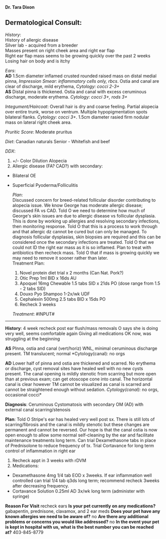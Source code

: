 **Dr. Tara Dixon**  
## **Dermatological Consult**:

_History_:  
History of allergic disease  
Silver lab - acquired from a breeder  
Masses present on right cheek area and right ear flap  
Right ear flap mass seems to be growing quickly over the past 2 weeks  
Losing hair on body and is itchy

_Ears_:  
**AD** 1.5cm diameter inflamed crusted rounded raised mass on distal medial pinna, _Impression Smear: inflammatory cells only, rbcs_. Ostia and canal are clear of discharge, mild erythema, _Cytology: cocci 2-3+_  
**AS** Distal pinna is thickened. Ostia and canal with excess ceruminous discharge, moderate erythema. _Cytology: cocci 3+, rods 3+_

_Integument/Haircoat_: Overall hair is dry and coarse feeling. Partial alopecia over entire trunk, worse on ventrum. Multiple hypopigmentation spots bilateral flanks. _Cytology: cocci 3+_. 1.5cm diameter rasied firm nodular mass on lateral right cheek area.

_Pruritic Score_: Moderate pruritus

_Diet_: Canadian naturals Senior - Whitefish and beef

_DDX_:  
1) +/- Color Dilution Alopecia  
2) Allergic disease (FA? CAD?) with secondary:

- Bilateral OE
- Superficial Pyoderma/Folliculitis
    
    _Plan_:  
    Discussed concern for breed-related follicular disorder contributing to alopecia issue. We know George has moderate allergic disease; discussed FA vs CAD. Told O we need to determine how much of George's skin issues are due to allergic disease vs follicular dysplasia. This is done by working up allergies and resolving secondary infections, then monitoring response. Told O that this is a process to work through and that allergic dz cannot be cured but can only be managed. To diagnosis follicular dysplasias, skin biopsies are required and this can be considered once the secondary infections are treated. Told O that we could not ID the right ear mass as it is so inflamed. Plan to treat with antibiotics then recheck mass. Told O that if mass is growing quickly we may need to remove it sooner rather than later.  
    Treatment Plan:  
    1) Novel protein diet trial x 2 months (Can Nat. Pork?)  
    2) Otic Prep 1ml BID x 16ds AU  
    3) Apoquel 16mg Chewable 1.5 tabs SID x 21ds PO (dose range from 1.5 - 2 tabs SID)  
    4) Douxo Pyo Shampoo 1-2x/wk UDF  
    5) Cephalexin 500mg 2.5 tabs BID x 15ds PO  
    6) Recheck 3 weeks
    
    _Treatment_: #INPUT#


---

**History**:
4 week recheck post ear flush/mass removals
O says she is doing very well, seems comfortable again
Giving all medications OK now, was struggling at the beginning

**AS**   PInna, ostia and canal (vert/horiz) WNL, minimal ceruminous discharge present. TM translucent; normal
*Cytology(canal):  no orgs

**AD**  Lower half of pinna and ostia are thickened and scarred. No erythema or discharge, cyst removal sites have healed well with no new cysts present. The canal opening is mildly stenotic from scarring but more open than at previous exam; can get otoscope cone into canal. The horizontal canal is clear however TM cannot be visualized as canal is scarred and cannot be straightened enough without sedation.
  *Cytology(canal):*  no orgs, occasional cocci*

**Diagnosis**:   Ceruminous Cystomatosis with secondary OM (AD) with external canal scarring/stenosis

**Plan**:
Told O Stripe's ear has healed very well post sx. There is still lots of scarring/fibrosis and the canal is mildly stenotic but these changes are permanent and cannot be reversed. Our hope is that the canal ostia is now open enough to allow some normal self-cleaning by the ear and facilitate maintenance treatments long term. Can trial Dexamethasone tabs in place of Prednisolone to reduce frequency of tx. Trial Cortavance for long term control of inflammation in right ear
1)  Recheck appt in 3 weeks with rDVM
2)  Medications:
   -  Dexamethasone 4mg  1/4 tab EOD x 3weeks. If ear inflammation well controlled can trial 1/4 tab q3ds long term; recommend recheck 3weeks after decreasing frequency.
   -  Cortavance Solution   0.25ml AD 3x/wk long term (administer with syringe)
   
 

**Reason For Visit**  recheck ears
**Is your pet currently on any medications?**  gabapentin, prednisone, clavamox, and 2 ear meds
**Does your pet have any known allergies we need to be aware of?**  no 
**Are there any additional problems or concerns you would like addressed?**  no
**In the event your pet is kept in hospital with us, what is the best number you can be reached at?**  403-845-8779